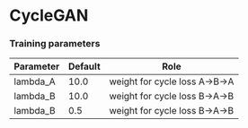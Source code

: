 # CycleGAN

### Training parameters
|Parameter|Default|Role|
|-|-|-|
|lambda_A|10.0|weight for cycle loss A->B->A|
|lambda_B|10.0|weight for cycle loss B->A->B|
|lambda_B|0.5|weight for cycle loss B->A->B|